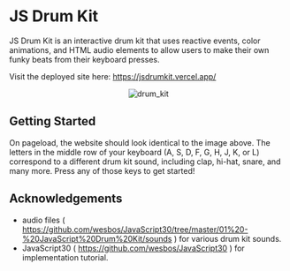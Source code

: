 # JS Drum Kit

JS Drum Kit is an interactive drum kit that uses reactive events, color animations, and HTML audio elements to allow users to make their own funky beats from their keyboard presses.

Visit the deployed site here: https://jsdrumkit.vercel.app/

<p align="center"><img src="https://i.imgur.com/66EE9i8.png" alt="drum_kit"></p>

## Getting Started

On pageload, the website should look identical to the image above. The letters in the middle row of your keyboard (A, S, D, F, G, H, J, K, or L) correspond to a different drum kit sound, including clap, hi-hat, snare, and many more. Press any of those keys to get started!

## Acknowledgements

- audio files ( https://github.com/wesbos/JavaScript30/tree/master/01%20-%20JavaScript%20Drum%20Kit/sounds ) for various drum kit sounds.
- JavaScript30 ( https://github.com/wesbos/JavaScript30 ) for implementation tutorial.
